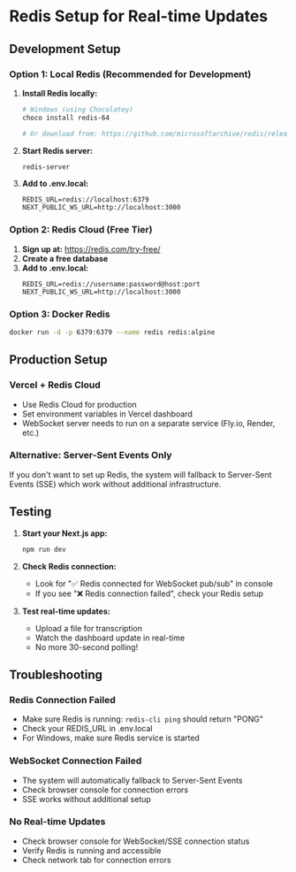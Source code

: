 # Redis Setup for Real-time Updates

## Development Setup

### Option 1: Local Redis (Recommended for Development)

1. **Install Redis locally:**
   ```bash
   # Windows (using Chocolatey)
   choco install redis-64

   # Or download from: https://github.com/microsoftarchive/redis/releases
   ```

2. **Start Redis server:**
   ```bash
   redis-server
   ```

3. **Add to .env.local:**
   ```
   REDIS_URL=redis://localhost:6379
   NEXT_PUBLIC_WS_URL=http://localhost:3000
   ```

### Option 2: Redis Cloud (Free Tier)

1. **Sign up at:** https://redis.com/try-free/
2. **Create a free database**
3. **Add to .env.local:**
   ```
   REDIS_URL=redis://username:password@host:port
   NEXT_PUBLIC_WS_URL=http://localhost:3000
   ```

### Option 3: Docker Redis

```bash
docker run -d -p 6379:6379 --name redis redis:alpine
```

## Production Setup

### Vercel + Redis Cloud
- Use Redis Cloud for production
- Set environment variables in Vercel dashboard
- WebSocket server needs to run on a separate service (Fly.io, Render, etc.)

### Alternative: Server-Sent Events Only
If you don't want to set up Redis, the system will fallback to Server-Sent Events (SSE) which work without additional infrastructure.

## Testing

1. **Start your Next.js app:**
   ```bash
   npm run dev
   ```

2. **Check Redis connection:**
   - Look for "✅ Redis connected for WebSocket pub/sub" in console
   - If you see "❌ Redis connection failed", check your Redis setup

3. **Test real-time updates:**
   - Upload a file for transcription
   - Watch the dashboard update in real-time
   - No more 30-second polling!

## Troubleshooting

### Redis Connection Failed
- Make sure Redis is running: `redis-cli ping` should return "PONG"
- Check your REDIS_URL in .env.local
- For Windows, make sure Redis service is started

### WebSocket Connection Failed
- The system will automatically fallback to Server-Sent Events
- Check browser console for connection errors
- SSE works without additional setup

### No Real-time Updates
- Check browser console for WebSocket/SSE connection status
- Verify Redis is running and accessible
- Check network tab for connection errors
